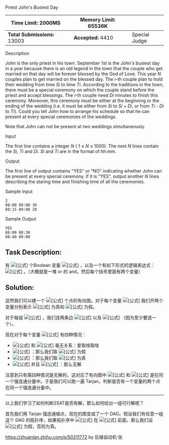 Priest John's Busiest Day

| **Time Limit:** 2000MS       |      | **Memory Limit:** 65536K |      |               |
| ---------------------------- | ---- | ------------------------ | ---- | ------------- |
| **Total Submissions:** 13003 |      | **Accepted:** 4410       |      | Special Judge |

Description

John  is the only priest in his town. September 1st is the John's busiest day  in a year because there is an old legend in the town that the couple  who get married on that day will be forever blessed by the God of Love.  This year *N* couples plan to get married on the blessed day. The *i*-th couple plan to hold their wedding from time *Si* to time *Ti*.  According to the traditions in the town, there must be a special  ceremony on which the couple stand before the priest and accept  blessings. The *i*-th couple need *Di* minutes to  finish this ceremony. Moreover, this ceremony must be either at the  beginning or the ending of the wedding (i.e. it must be either from *Si* to *Si* + *Di*, or from *Ti* - *Di* to *Ti*). Could you tell John how to arrange his schedule so that he can present at every special ceremonies of the weddings.

Note that John can not be present at two weddings simultaneously.

Input

The first line contains a integer *N* ( 1 ≤ *N* ≤ 1000). 
The next *N* lines contain the *Si*, *Ti* and *Di*. *Si* and *Ti* are in the format of *hh:mm*. 

Output

The  first line of output contains "YES" or "NO" indicating whether John can  be present at every special ceremony. If it is "YES", output another *N* lines describing the staring time and finishing time of all the ceremonies.

Sample Input

```
2
08:00 09:00 30
08:15 09:00 20
```

Sample Output

```
YES
08:00 08:30
08:40 09:00
```

## Task Description:

有 ![[公式]](https://www.zhihu.com/equation?tex=n) 个Boolean 变量 ![[公式]](https://www.zhihu.com/equation?tex=%5C%7Bx_i%5C%7D) ，以及一个有如下形式的逻辑表达式： ![[公式]](https://www.zhihu.com/equation?tex=%28x_i+%5Clor+x_j+%29%5Cland+%28%5Clnot+x_p+%5Clor+x_q%29+%5Cland+%5Ccdots) 。（大概就是一堆 or 的 and，然后每个括号里面有两个变量）

## Solution:

显然我们可以建一个 ![[公式]](https://www.zhihu.com/equation?tex=2n) 个点的有向图。对于每个变量 ![[公式]](https://www.zhihu.com/equation?tex=x_i) 我们开两个变量分别表示 ![[公式]](https://www.zhihu.com/equation?tex=x_i) 为真和 ![[公式]](https://www.zhihu.com/equation?tex=x_i) 为假。

对于每组 ![[公式]](https://www.zhihu.com/equation?tex=%28i+%5Clor+j+%29) ，我们连两条边 ![[公式]](https://www.zhihu.com/equation?tex=%5Clnot+i+%5Cimplies+j) 以及 ![[公式]](https://www.zhihu.com/equation?tex=%5Clnot+j+%5Cimplies+i) （因为至少要选一个）。

现在对于每个变量 ![[公式]](https://www.zhihu.com/equation?tex=x) 有四种情况：

- ![[公式]](https://www.zhihu.com/equation?tex=x) 和 ![[公式]](https://www.zhihu.com/equation?tex=%5Clnot+x) 毫无关系：爱取啥取啥
- ![[公式]](https://www.zhihu.com/equation?tex=x+%5Cimplies+%5Clnot+x) ：那么我们取 ![[公式]](https://www.zhihu.com/equation?tex=x+) 为假
- ![[公式]](https://www.zhihu.com/equation?tex=%5Clnot+x+%5Cimplies+x) ：那么我们取 ![[公式]](https://www.zhihu.com/equation?tex=x+) 为真
- ![[公式]](https://www.zhihu.com/equation?tex=x+%5Cimplies+%5Clnot+x) 并且 ![[公式]](https://www.zhihu.com/equation?tex=%5Clnot+x+%5Cimplies+x) ：那么无解

注意到只有第四种情况是无解的，这对应了有向图中 ![[公式]](https://www.zhihu.com/equation?tex=x) 和 ![[公式]](https://www.zhihu.com/equation?tex=%5Clnot+x) 是在同一个强连通分量中。于是我们可以跑一遍 Tarjan，判断是否有一个变量的两个点在同一个强连通分量中。

------

以上我们学习了如何判断2SAT是否有解，那么如何给出一组可行解呢？

首先我们用 Tarjan 强连通缩点，现在的图变成了一个 DAG。假设我们有任意一组这个 DAG 的拓扑序，如果拓扑序中 ![[公式]](https://www.zhihu.com/equation?tex=x) 在 ![[公式]](https://www.zhihu.com/equation?tex=%5Clnot++x) 前面，那么我们设 ![[公式]](https://www.zhihu.com/equation?tex=x) 为假，否则为真。

https://zhuanlan.zhihu.com/p/50211772   by 后缀自动机·张